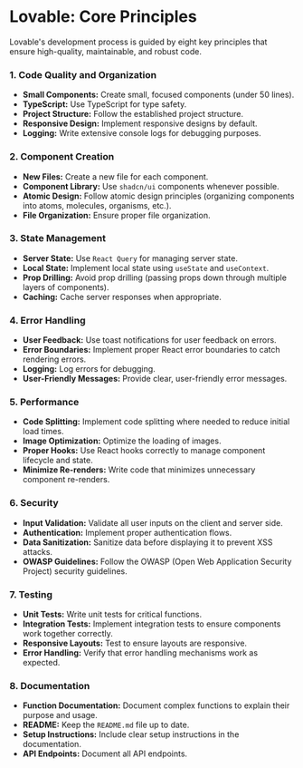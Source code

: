 # Lovable: Core Principles

Lovable's development process is guided by eight key principles that ensure high-quality, maintainable, and robust code.

### 1. Code Quality and Organization

-   **Small Components:** Create small, focused components (under 50 lines).
-   **TypeScript:** Use TypeScript for type safety.
-   **Project Structure:** Follow the established project structure.
-   **Responsive Design:** Implement responsive designs by default.
-   **Logging:** Write extensive console logs for debugging purposes.

### 2. Component Creation

-   **New Files:** Create a new file for each component.
-   **Component Library:** Use `shadcn/ui` components whenever possible.
-   **Atomic Design:** Follow atomic design principles (organizing components into atoms, molecules, organisms, etc.).
-   **File Organization:** Ensure proper file organization.

### 3. State Management

-   **Server State:** Use `React Query` for managing server state.
-   **Local State:** Implement local state using `useState` and `useContext`.
-   **Prop Drilling:** Avoid prop drilling (passing props down through multiple layers of components).
-   **Caching:** Cache server responses when appropriate.

### 4. Error Handling

-   **User Feedback:** Use toast notifications for user feedback on errors.
-   **Error Boundaries:** Implement proper React error boundaries to catch rendering errors.
-   **Logging:** Log errors for debugging.
-   **User-Friendly Messages:** Provide clear, user-friendly error messages.

### 5. Performance

-   **Code Splitting:** Implement code splitting where needed to reduce initial load times.
-   **Image Optimization:** Optimize the loading of images.
-   **Proper Hooks:** Use React hooks correctly to manage component lifecycle and state.
-   **Minimize Re-renders:** Write code that minimizes unnecessary component re-renders.

### 6. Security

-   **Input Validation:** Validate all user inputs on the client and server side.
-   **Authentication:** Implement proper authentication flows.
-   **Data Sanitization:** Sanitize data before displaying it to prevent XSS attacks.
-   **OWASP Guidelines:** Follow the OWASP (Open Web Application Security Project) security guidelines.

### 7. Testing

-   **Unit Tests:** Write unit tests for critical functions.
-   **Integration Tests:** Implement integration tests to ensure components work together correctly.
-   **Responsive Layouts:** Test to ensure layouts are responsive.
-   **Error Handling:** Verify that error handling mechanisms work as expected.

### 8. Documentation

-   **Function Documentation:** Document complex functions to explain their purpose and usage.
-   **README:** Keep the `README.md` file up to date.
-   **Setup Instructions:** Include clear setup instructions in the documentation.
-   **API Endpoints:** Document all API endpoints. 